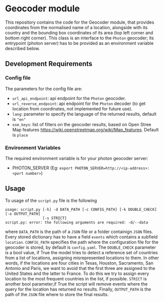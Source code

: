 # Geocoder module

This repository contains the code for the Geocoder module, that provides coordinates from the normalised name of a location, alongside with its country and the bounding box coordinates of its area (top left corner and bottom right corner). This class is an interface to the `Photon` geocoder; its entrypoint (photon server) has to be provided as an environment variable described below.

## Development Requirements

### Config file

The parameters for the config file are:

- `url_api_endpoint`: api endpoint for the `Photon` geocoder.
- `url_reverse_endpoint`: api endpoint for the `Photon` decoder (to get location from coordinates, not implemented for future use).
- `lang`: parameter to specify the language of the returned results, default is `"en"`
- `osm_keys`: list of filters on the geocoder results, based on Open Stree Map features https://wiki.openstreetmap.org/wiki/Map_features. Default is `place`

### Environment Variables

The required environment variable is for your photon geocoder server:

- PHOTON_SERVER (Eg: `export PHOTON_SERVER=http://<ip-address>:<port number>`)

## Usage

To usage of the `script.py` file is the following

```
usage: script.py [-h] -d DATA_PATH [-c CONFIG_PATH] [-k DOUBLE_CHECK] [-o OUTPUT_PATH]
                 [-s STRICT]
script.py: error: the following arguments are required: -d/--data

```

where `DATA_PATH` is the path of a `JSON` file or a folder containign `JSON` files. Every stored dictionary has to have a field `events` which contains a subfield `location`. `CONFIG_PATH` specifies the path where the configuration file for the geocoder is stored, by default is `config.yaml`. The `DOUBLE_CHECK` parameter is a bool value, if True the model tries to detect a reference set of countries from a list of locations, assigning misrepresented locations to them.
In other words, if the locations are four cities in Texas, Houston, Sacramento, San Antonio and Paris, we want to avoid that the first three are assigned to the United States and the latter to France. To do this we try to assign every location to the most frequent countries in the list, if possible. `STRICT` is another bool parameter,if True the script will remove events where the query for the location has returned no results. Finally, `OUTPUT_PATH` is the path of the `JSON` file where to store the final results.
